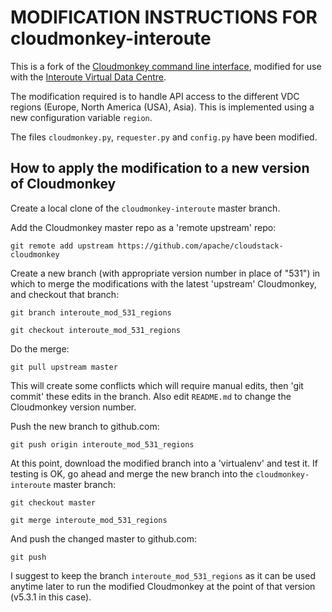 # MODIFICATION INSTRUCTIONS FOR cloudmonkey-interoute

This is a fork of the [Cloudmonkey command line interface](https://github.com/apache/cloudstack-cloudmonkey), modified for use with the [Interoute Virtual Data Centre](http://cloudstore.interoute.com/main/WhatInterouteVDC).

The modification required is to handle API access to the different VDC regions (Europe, North America (USA), Asia). This is implemented using a new configuration variable `region`.

The files `cloudmonkey.py`, `requester.py` and `config.py` have been modified. 

## How to apply the modification to a new version of Cloudmonkey

Create a local clone of the `cloudmonkey-interoute` master branch.

Add the Cloudmonkey master repo as a 'remote upstream' repo:

    git remote add upstream https://github.com/apache/cloudstack-cloudmonkey

Create a new branch (with appropriate version number in place of "531") in which to merge the modifications with the latest 'upstream' Cloudmonkey, and checkout that branch:

    git branch interoute_mod_531_regions

    git checkout interoute_mod_531_regions

Do the merge:

    git pull upstream master

This will create some conflicts which will require manual edits, then 'git commit' these edits in the branch. Also edit `README.md` to change the Cloudmonkey version number.
 
Push the new branch to github.com:

    git push origin interoute_mod_531_regions

At this point, download the modified branch into a 'virtualenv' and test it. If testing is OK, go ahead and merge the new branch into the `cloudmonkey-interoute` master branch:

    git checkout master

    git merge interoute_mod_531_regions

And push the changed master to github.com:

    git push

I suggest to keep the branch `interoute_mod_531_regions` as it can be used anytime later to run the modified Cloudmonkey at the point of that version (v5.3.1 in this case).
    
    